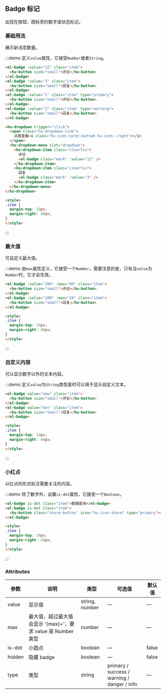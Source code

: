 ## Badge 标记

出现在按钮、图标旁的数字或状态标记。

### 基础用法
展示新消息数量。

:::demo 定义`value`属性，它接受`Number`或者`String`。

```html
<el-badge :value="12" class="item">
  <hu-button size="small">评论</hu-button>
</el-badge>
<el-badge :value="3" class="item">
  <hu-button size="small">回复</hu-button>
</el-badge>
<el-badge :value="1" class="item" type="primary">
  <hu-button size="small">评论</hu-button>
</el-badge>
<el-badge :value="2" class="item" type="warning">
  <hu-button size="small">回复</hu-button>
</el-badge>

<hu-dropdown trigger="click">
  <span class="hu-dropdown-link">
    点我查看<i class="hu-icon-caret-bottom hu-icon--right"></i>
  </span>
  <hu-dropdown-menu slot="dropdown">
    <hu-dropdown-item class="clearfix">
      评论
      <el-badge class="mark" :value="12" />
    </hu-dropdown-item>
    <hu-dropdown-item class="clearfix">
      回复
      <el-badge class="mark" :value="3" />
    </hu-dropdown-item>
  </hu-dropdown-menu>
</hu-dropdown>

<style>
.item {
  margin-top: 10px;
  margin-right: 40px;
}
</style>
```
:::

### 最大值
可自定义最大值。

:::demo 由`max`属性定义，它接受一个`Number`，需要注意的是，只有当`value`为`Number`时，它才会生效。

```html
<el-badge :value="200" :max="99" class="item">
  <hu-button size="small">评论</hu-button>
</el-badge>
<el-badge :value="100" :max="10" class="item">
  <hu-button size="small">回复</hu-button>
</el-badge>

<style>
.item {
  margin-top: 10px;
  margin-right: 40px;
}
</style>
```
:::

### 自定义内容
可以显示数字以外的文本内容。

:::demo 定义`value`为`String`类型是时可以用于显示自定义文本。

```html
<el-badge value="new" class="item">
  <hu-button size="small">评论</hu-button>
</el-badge>
<el-badge value="hot" class="item">
  <hu-button size="small">回复</hu-button>
</el-badge>

<style>
.item {
  margin-top: 10px;
  margin-right: 40px;
}
</style>
```
:::

### 小红点
以红点的形式标注需要关注的内容。

:::demo 除了数字外，设置`is-dot`属性，它接受一个`Boolean`。

```html
<el-badge is-dot class="item">数据查询</el-badge>
<el-badge is-dot class="item">
  <hu-button class="share-button" icon="hu-icon-share" type="primary"></hu-button>
</el-badge>

<style>
.item {
  margin-top: 10px;
  margin-right: 40px;
}
</style>
```
:::

### Attributes
| 参数          | 说明            | 类型            | 可选值                 | 默认值   |
|------------- |---------------- |---------------- |---------------------- |-------- |
| value        | 显示值           | string, number  |          —            |    —    |
| max          | 最大值，超过最大值会显示 '{max}+'，要求 value 是 Number 类型    | number  |         —              |     —    |
| is-dot       | 小圆点           | boolean         |         —             |  false  |
| hidden       | 隐藏 badge       | boolean         |         —             |  false  |
| type         | 类型             | string          | primary / success / warning / danger / info |    —    |
